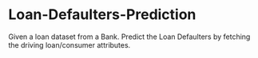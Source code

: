 # Loan-Defaulters-Prediction
Given a loan dataset from a Bank. Predict the Loan Defaulters by fetching the driving loan/consumer attributes.

